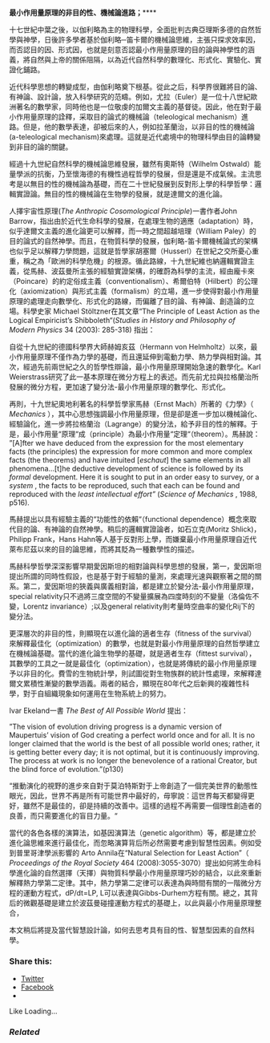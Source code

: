 **最小作用量原理的非目的性、機械論進路；******

十七世紀中葉之後，以伽利略為主的物理科學，全面批判古典亞理斯多德的自然哲學與神學，日後許多學者基於伽利略─笛卡爾的機械論思維，主張只探求效率因，而否認目的因、形式因，也就是刻意否認最小作用量原理的目的論與神學性的涵義，將自然與上帝的關係阻隔，以為近代自然科學的數理化、形式化、實驗化、實證化鋪路。

近代科學思想的轉變成型，由伽利略奠下根基。從此之后，科學界很難將目的論、有神論、設計論，放入科學研究的范疇。例如，尤拉（Euler）是一位十八世紀歐洲著名的數學家，同時他也是一位敬虔的加爾文主義的基督徒。因此，他在對于最小作用量原理的詮釋，采取目的論式的機械論（teleological mechanism）進路。但是，他的數學表達，卻被后來的人，例如拉革蘭治，以非目的性的機械論(a-teleological mechanism)來處理。這就是近代處境中的物理科學由目的論轉變到非目的論的關鍵。

經過十九世紀自然科學的機械論思維發展，雖然有奧斯特（Wilhelm Ostwald）能量學派的抗衡，乃至懷海德的有機性過程哲學的發展，但是還是不成氣候。主流思考是以無目的性的機械論為基礎，而在二十世紀發展到反對形上學的科學哲學：邏輯實證論。無目的性的機械論在生物學的發展，就是達爾文的進化論。

人擇宇宙性原理(_The Anthropic Cosomological Principle_)一書作者John Barrow，指出由於近代生命科學的發展，在處理生物的適應（adaptation）時，似乎達爾文主義的進化論更可以解釋，而一時之間超越培理（William Paley）的目的論式的自然神學。而且，在物質科學的發展，伽利略-笛卡爾機械論式的架構也似乎足以解釋力學問題，這就是哲學家胡塞爾（Husserl）在世紀之交所憂心重重，稱之為「歐洲的科學危機」的根源。循此路線，十九世紀維也納邏輯實證主義，從馬赫、波茲曼所主張的經驗實證架構，的確蔚為科學的主流，經由龐卡來（Poincare）的約定俗成主義（conventionalism）、希爾伯特（Hilbert）的公理化（axiomization）與形式主義（formalism）的立場，進一步使得對最小作用量原理的處理走向數學化、形式化的路線，而偏離了目的論、有神論、創造論的立場。科學史家 Michael Stӧltzner在其文章“The Principle of Least Action as the Logical Empiricist’s Shibboleth“(_Studies in History and Philosophy of Modern Physics_ 34 (2003): 285-318) 指出：

自從十九世紀的德國科學界大師赫姆亥茲（Hermann von Helmholtz）以來，最小作用量原理不僅作為力學的基礎，而且還延伸到電動力學、熱力學與相對論。其次，經過先前兩世紀之久的哲學性辯論，最小作用量原理開始急速的數學化。Karl Weierstrass研究了此一基本原理在微分方程上的表述。而先前尤拉與拉格蘭治所發展的微分方程，更加速了變分法-最小作用量原理的數學化、形式化。

再則，十九世紀奧地利著名的科學哲學家馬赫（Ernst Mach）所著的《力學》（ _Mechanics_ ），其中心思想強調最小作用量原理，但是卻是進一步加以機械論化、經驗論化，進一步將拉格蘭治（Lagrange）的變分法，給予非目的性的解釋。于是，最小作用量“原理“成（principle）為最小作用量“定理“（theorem）。馬赫說：  
”[A]fter we have deduced from the expression for the most elementary facts (the principles) the expression for more common and more complex facts (the theorems) and have intuited [_eschaut_] the same elements in all phenomena…[t]he deductive development of science is followed by its _formal_ development. Here it is sought to put in an order easy to survey, or a _system_ , the facts to be reproduced, such that each can be found and reproduced with the _least intellectual effort”_ (_Science of Mechanics_ , 1988, p516).

馬赫提出以具有經驗主義的“功能性的依賴“（functional dependence）概念來取代目的論、有神論的自然神學。稍后的邏輯實證論者，如石立克(Moritz Shlick)，Philipp Frank，Hans Hahn等人基于反對形上學，而嫌棄最小作用量原理自近代萊布尼茲以來的目的論思維，而將其貶為一種數學性的描述。

馬赫科學哲學深深影響早期愛因斯坦的相對論與科學思想的發展，第一，愛因斯坦提出所謂的同時性假設，也是基于對于經驗的量測，來處理光速與觀察著之間的關系。第二，愛因斯坦的狹義與廣義相對論，都是建立於變分法-最小作用量原理，special relativity只不過將三度空間的不變量擴展為四度時刻的不變量（洛倫佐不變，Lorentz invariance）;以及general relativity則考量時空曲率的變化Rij下的變分法。

更深層次的非目的性，則顯現在以進化論的適者生存（fitness of the survival）來解釋最佳化（optimization）的數學，也就是對最小作用量原理的自然哲學建立在機械論基礎。當代的進化論生物學的基礎，就是適者生存（fittest survival），其數學的工具之一就是最佳化（optimization），也就是將傳統的最小作用量原理予以非目的化。費雪的生物統計學，則試圖從對生物族群的統計性處理，來解釋達爾文累積性漸變的數學涵義。兩者的結合，顯現在80年代之后新興的複雜性科學，對于自組織現象如何運用在生物系統上的努力。

Ivar Ekeland一書 _The Best of All Possible World_ 提出：

”The vision of evolution driving progress is a dynamic version of Maupertuis’ vision of God creating a perfect world once and for all. It is no longer claimed that the world is the best of all possible world ones; rather, it is getting better every day; it is not optimal, but it is continuously improving. The process at work is no longer the benevolence of a rational Creator, but the blind force of evolution.”(p130)

“推動演化的視野的進步來自對于莫泊特斯對于上帝創造了一個完美世界的動態性眼光，因此，世界不再是所有可能世界中最好的，毋寧說：這世界每天都變得更好，雖然不是最佳的，卻是持續的改善中。這樣的過程不再需要一個理性創造者的良善，而只需要進化的盲目力量。“

當代的各色各樣的演算法，如基因演算法（genetic algorithm）等，都是建立於進化論思維來進行最佳化，而忽略演算背后所必然需要考慮到智慧性因素。例如受到普里哥津學派影響的 Arto Annila在“Natural Selection for Least Action”（ _Proceedings of the Royal Society_ 464 (2008):3055-3070）提出如何將生命科學進化論的自然選擇（天擇）與物質科學最小作用量原理巧妙的結合，以此來重新解釋熱力學第二定律。其中，熱力學第二定律可以表達為與時間有關的一階微分方程的運動方程式，dP/dt=LP, L可以表達與Gibbs-Durhem方程有關。總之，其背后的微觀基礎是建立於波茲曼碰撞運動方程式的基礎上，以此與最小作用量原理整合，

本文稍后將提及當代智慧設計論，如何去思考具有目的性、智慧型因素的自然科學。

### Share this:

  * [Twitter](https://aubinchang.wordpress.com/2011/12/31/%e6%9c%80%e5%b0%8f%e4%bd%9c%e7%94%a8%e9%87%8f%e5%8e%9f%e7%90%86%ef%bc%882%ef%bc%89%ef%bc%9a%e9%9d%9e%e7%9b%ae%e7%9a%84%e6%80%a7%e3%80%81%e6%a9%9f%e6%a2%b0%e8%ab%96%e9%80%b2%e8%b7%af/?share=twitter "Click to share on Twitter")
  * [Facebook](https://aubinchang.wordpress.com/2011/12/31/%e6%9c%80%e5%b0%8f%e4%bd%9c%e7%94%a8%e9%87%8f%e5%8e%9f%e7%90%86%ef%bc%882%ef%bc%89%ef%bc%9a%e9%9d%9e%e7%9b%ae%e7%9a%84%e6%80%a7%e3%80%81%e6%a9%9f%e6%a2%b0%e8%ab%96%e9%80%b2%e8%b7%af/?share=facebook "Click to share on Facebook")
  * 


Like Loading...

### _Related_
